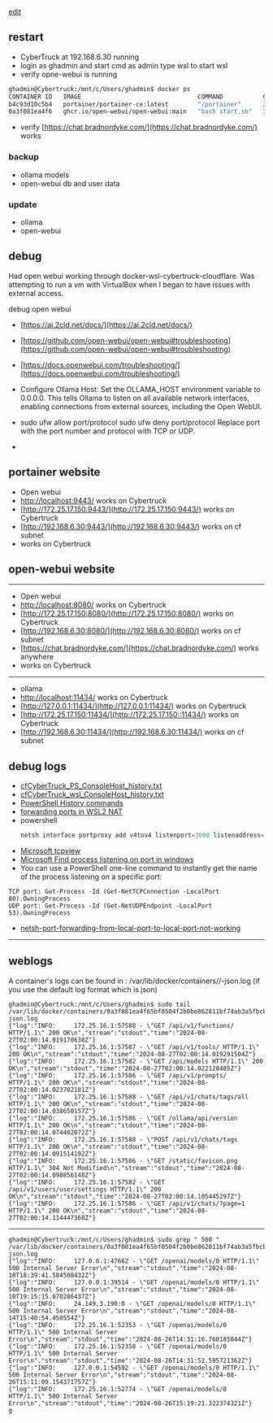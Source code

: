 [edit]()

## restart
- CyberTruck at 192.168.6.30 running
- login as ghadmin and start cmd as admin type wsl to start wsl
- verify opne-webui is running
```bash
ghadmin@Cybertruck:/mnt/c/Users/ghadmin$ docker ps
CONTAINER ID   IMAGE                                COMMAND           CREATED       STATUS                             PORTS                                                                                            NAMES
b4c93d10c5b4   portainer/portainer-ce:latest        "/portainer"      3 days ago    Up 11 seconds                      0.0.0.0:8000->8000/tcp, :::8000->8000/tcp, 0.0.0.0:9443->9443/tcp, :::9443->9443/tcp, 9000/tcp   portainer
0a3f081ea4f6   ghcr.io/open-webui/open-webui:main   "bash start.sh"   3 weeks ago   Up 11 seconds (health: starting)                                                                                                    open-webui
```
- verify [https://chat.bradnordyke.com/](https://chat.bradnordyke.com/) works

### backup
- ollama models
- open-webui db and user data

### update
- ollama
- open-webui

## debug
Had open webui working through docker-wsl-cybertruck-cloudflare.  Was attempting to run a vm with VirtualBox when I began to have issues with external access.

debug open webui

- [https://ai.2cld.net/docs/](https://ai.2cld.net/docs/)

- [https://github.com/open-webui/open-webui#troubleshooting](https://github.com/open-webui/open-webui#troubleshooting)
- [https://docs.openwebui.com/troubleshooting/](https://docs.openwebui.com/troubleshooting/)
- Configure Ollama Host: Set the OLLAMA_HOST environment variable to 0.0.0.0. This tells Ollama to listen on all available network interfaces, enabling connections from external sources, including the Open WebUI.
- sudo ufw allow port/protocol sudo ufw deny port/protocol Replace port with the port number and protocol with TCP or UDP.
- 
## portainer website
- Open webui
- [http://localhost:9443/](http://localhost:9443/) works on Cybertruck
- [http://172.25.17.150:9443/](http://172.25.17.150:9443/) works on Cybertruck
- [http://192.168.6.30:9443/](http://192.168.6.30:9443/) works on cf subnet
- []() works on Cybertruck

## open-webui website
---
- Open webui
- [http://localhost:8080/](http://localhost:8080/) works on Cybertruck
- [http://172.25.17.150:8080/](http://172.25.17.150:8080/) works on Cybertruck
- [http://192.168.6.30:8080/](http://192.168.6.30:8080/) works on cf subnet
- [https://chat.bradnordyke.com/](https://chat.bradnordyke.com/) works anywhere
- []() works on Cybertruck
---
- ollama
- [http://localhost:11434/](http://localhost::11434/) works on Cybertruck
- [http://127.0.0.1:11434/](http://127.0.0.1:11434/) works on Cybertruck
- [http://172.25.17.150:11434/](http://172.25.17.150::11434/) works on Cybertruck
- [http://192.168.6.30:11434/](http://192.168.6.30:11434/) works on cf subnet

## debug logs
- [cfCyberTruck_PS_ConsoleHost_history.txt](./cfCyberTruck_PS_ConsoleHost_history.txt)
- [cfCyberTruck_wsl_ConsoleHost_history.txt](./cfCyberTruck_wsl_ConsoleHost_history.txt)
- [PowerShell History commands](https://stackoverflow.com/questions/44104043/how-can-i-see-the-command-history-across-all-powershell-sessions-in-windows-serv)
- [forwarding ports in WSL2 NAT](https://aalonso.dev/blog/2021/accessing-network-apps-running-inside-wsl2-from-other-devices-in-your-lan-1e1p)
- powershell
  ```powershell
  netsh interface portproxy add v4tov4 listenport=3000 listenaddress=0.0.0.0 connectport=3000 connectaddress=<the_wsl_ip>
  ```
- [Microsoft tcpview](https://learn.microsoft.com/en-us/sysinternals/downloads/tcpview)
- [Microsoft Find process listening on port in windows](https://woshub.com/which-program-listening-port-windows/#:~:text=You%20can%20use%20a%20PowerShell%20one-line%20command%20to,2%20UDP%20port%3A%20Get-Process%20-Id%20%28Get-NetUDPEndpoint%20-LocalPort%2053%29.OwningProcess)
- You can use a PowerShell one-line command to instantly get the name of the process listening on a specific port:
```
TCP port: Get-Process -Id (Get-NetTCPConnection -LocalPort 80).OwningProcess
UDP port: Get-Process -Id (Get-NetUDPEndpoint -LocalPort 53).OwningProcess
```
- [netsh-port-forwarding-from-local-port-to-local-port-not-working](https://stackoverflow.com/questions/24646165/netsh-port-forwarding-from-local-port-to-local-port-not-working)

---
## weblogs
A container's logs can be found in : /var/lib/docker/containers/<container id>/<container id>-json.log (if you use the default log format which is json)
```
ghadmin@Cybertruck:/mnt/c/Users/ghadmin$ sudo tail /var/lib/docker/containers/0a3f081ea4f65bf0504f2b0be862811bf74ab3a5fbcb42ea6456afccf90c793c/0a3f081ea4f65bf0504f2b0be862811bf74ab3a5fbcb42ea6456afccf90c793c-json.log
{"log":"INFO:     172.25.16.1:57588 - \"GET /api/v1/functions/ HTTP/1.1\" 200 OK\n","stream":"stdout","time":"2024-08-27T02:00:14.019170638Z"}
{"log":"INFO:     172.25.16.1:57587 - \"GET /api/v1/tools/ HTTP/1.1\" 200 OK\n","stream":"stdout","time":"2024-08-27T02:00:14.019291504Z"}
{"log":"INFO:     172.25.16.1:57582 - \"GET /api/models HTTP/1.1\" 200 OK\n","stream":"stdout","time":"2024-08-27T02:00:14.022128485Z"}
{"log":"INFO:     172.25.16.1:57586 - \"GET /api/v1/prompts/ HTTP/1.1\" 200 OK\n","stream":"stdout","time":"2024-08-27T02:00:14.023702181Z"}
{"log":"INFO:     172.25.16.1:57588 - \"GET /api/v1/chats/tags/all HTTP/1.1\" 200 OK\n","stream":"stdout","time":"2024-08-27T02:00:14.038650157Z"}
{"log":"INFO:     172.25.16.1:57586 - \"GET /ollama/api/version HTTP/1.1\" 200 OK\n","stream":"stdout","time":"2024-08-27T02:00:14.074402072Z"}
{"log":"INFO:     172.25.16.1:57588 - \"POST /api/v1/chats/tags HTTP/1.1\" 200 OK\n","stream":"stdout","time":"2024-08-27T02:00:14.091514192Z"}
{"log":"INFO:     172.25.16.1:57586 - \"GET /static/favicon.png HTTP/1.1\" 304 Not Modified\n","stream":"stdout","time":"2024-08-27T02:00:14.098856148Z"}
{"log":"INFO:     172.25.16.1:57582 - \"GET /api/v1/users/user/settings HTTP/1.1\" 200 OK\n","stream":"stdout","time":"2024-08-27T02:00:14.105445297Z"}
{"log":"INFO:     172.25.16.1:57586 - \"GET /api/v1/chats/?page=1 HTTP/1.1\" 200 OK\n","stream":"stdout","time":"2024-08-27T02:00:14.114447368Z"}
```
---
```
ghadmin@Cybertruck:/mnt/c/Users/ghadmin$ sudo grep " 500 " /var/lib/docker/containers/0a3f081ea4f65bf0504f2b0be862811bf74ab3a5fbcb42ea6456afccf90c793c/0a3f081ea4f65bf0504f2b0be862811bf74ab3a5fbcb42ea6456afccf90c793c-json.log
{"log":"INFO:     127.0.0.1:47662 - \"GET /openai/models/0 HTTP/1.1\" 500 Internal Server Error\n","stream":"stdout","time":"2024-08-10T18:39:41.584508432Z"}
{"log":"INFO:     127.0.0.1:39514 - \"GET /openai/models/0 HTTP/1.1\" 500 Internal Server Error\n","stream":"stdout","time":"2024-08-10T19:15:15.070286437Z"}
{"log":"INFO:     24.149.3.190:0 - \"GET /openai/models/0 HTTP/1.1\" 500 Internal Server Error\n","stream":"stdout","time":"2024-08-14T15:40:54.450554Z"}
{"log":"INFO:     172.25.16.1:52353 - \"GET /openai/models/0 HTTP/1.1\" 500 Internal Server Error\n","stream":"stdout","time":"2024-08-26T14:31:16.760185044Z"}
{"log":"INFO:     172.25.16.1:52358 - \"GET /openai/models/0 HTTP/1.1\" 500 Internal Server Error\n","stream":"stdout","time":"2024-08-26T14:31:52.595721362Z"}
{"log":"INFO:     127.0.0.1:54592 - \"GET /openai/models/0 HTTP/1.1\" 500 Internal Server Error\n","stream":"stdout","time":"2024-08-26T15:11:09.154371757Z"}
{"log":"INFO:     172.25.16.1:52774 - \"GET /openai/models/0 HTTP/1.1\" 500 Internal Server Error\n","stream":"stdout","time":"2024-08-26T15:19:21.322374321Z"}
g
```
